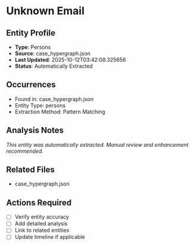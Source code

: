 # Unknown Email

## Entity Profile
- **Type**: Persons
- **Source**: case_hypergraph.json
- **Last Updated**: 2025-10-12T03:42:08.325656
- **Status**: Automatically Extracted

## Occurrences
- Found in: case_hypergraph.json
- Entity Type: persons
- Extraction Method: Pattern Matching

## Analysis Notes
*This entity was automatically extracted. Manual review and enhancement recommended.*

## Related Files
- case_hypergraph.json

## Actions Required
- [ ] Verify entity accuracy
- [ ] Add detailed analysis
- [ ] Link to related entities
- [ ] Update timeline if applicable
